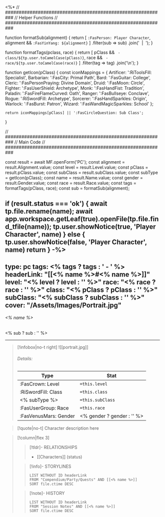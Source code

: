 <%*
// ###########################################################
//                       Helper Functions
// ###########################################################

function formatSub(alignment) {
	return [
		`:FasPerson: Player Character`, 
		alignment && `:FasYinYang: ${alignment}`
	]
  	.filter(sub => sub)
  	.join('&nbsp;&nbsp;|&nbsp;&nbsp;');
}

function formatTags(pclass, race) {
    return [
	    pClass && ` - class/${tp.user.toCamelCase(pClass)}`,
	    race && ` - race/${tp.user.toCamelCase(race)}`
    ]
    .filter(tag => tag)
    .join('\n');
}

function getIcon(pClass) {
    const iconMappings = {
        Artificer: ':RiToolsFill: Specialist',
        Barbarian: ':FasCity: Primal Path',
        Bard: ':FasGuitar: College',
        Cleric: ':FasPersonPraying: Divine Domain',
        Druid: ':FasMoon: Circle',
        Fighter: ':FasUserShield: Archetype',
        Monk: ':FasHandFist: Tradition',
        Paladin: ':FasFireFlameCurved: Oath',
        Ranger: ':FasBullseye: Conclave',
        Rogue: ':RiSwordFill: Archetype',
        Sorcerer: ':FasHandSparkles: Origin',
        Warlock: ':FasBurst: Patron',
        Wizard: ':FasWandMagicSparkles: School'
    };

    return iconMappings[pClass] || ':FasCircleQuestion: Sub Class';
}

// ###########################################################
//                         Main Code
// ###########################################################

const result = await MF.openForm('PC');
const alignment = result.Alignment.value;
const level = result.Level.value;
const pClass = result.pClass.value;
const subClass = result.subClass.value;
const subType = getIcon(pClass);
const name = result.Name.value;
const gender = result.Gender.value;
const race = result.Race.value;
const tags = formatTags(pClass, race);
const sub = formatSub(alignment);

if (result.status === 'ok') {
    await tp.file.rename(name);
    await app.workspace.getLeaf(true).openFile(tp.file.find_tfile(name));
    tp.user.showNotice(true, 'Player Character', name)
} else {
    tp.user.showNotice(false, 'Player Character', name)
    return
}
-%>
---
type: pc
tags:
 <% tags ? tags : ' - ' %>
headerLink: "[[<% name %>#<% name %>]]"
level: "<% level ? level : '' %>"
race: "<% race ? race : '' %>"
class: "<% pClass ? pClass : '' %>"
subClass: "<% subClass ? subClass : '' %>"
cover: "/Assets/Images/Portrait.jpg"
---

###### <% name %>
<span class="sub2"><% sub ? sub : '' %></span>
___

> [!infobox|no-t right]
> ![[portrait.jpg]]
> ###### Details:
> | Type | Stat |
> | ---- | ---- |
> | :FasCrown: Level   | `=this.level` |
> | :RiSwordFill: Class |  `=this.class`|
> | <% subType %> |  `=this.subClass`|
> | :FasUserGroup: Race |  `=this.race` |
> | :FasVenusMars: Gender | <% gender ? gender : '' %> |

> [!quote|no-t]
> Character description here

> [!column|flex 3]
>>[!tldr]- RELATIONSHIPS
>> - [[Characters]] (status)
>
>>[!info]- STORYLINES
>>```dataview
>>LIST WITHOUT ID headerLink
>>FROM "Compendium/Party/Quests" AND [[<% name %>]]
>>SORT file.ctime DESC
>
>>[!note]- HISTORY
>>```dataview
>>LIST WITHOUT ID headerLink
>>FROM "Session Notes" AND [[<% name %>]]
>>SORT file.ctime DESC